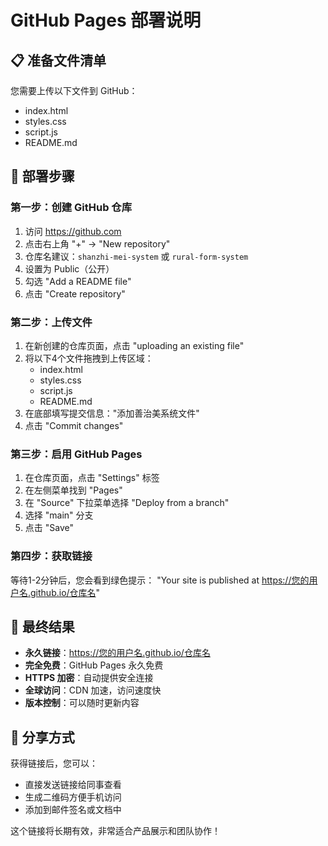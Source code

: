 # GitHub Pages 部署说明

## 📋 准备文件清单
您需要上传以下文件到 GitHub：
- index.html
- styles.css  
- script.js
- README.md

## 🚀 部署步骤

### 第一步：创建 GitHub 仓库
1. 访问 https://github.com
2. 点击右上角 "+" → "New repository"
3. 仓库名建议：`shanzhi-mei-system` 或 `rural-form-system`
4. 设置为 Public（公开）
5. 勾选 "Add a README file"
6. 点击 "Create repository"

### 第二步：上传文件
1. 在新创建的仓库页面，点击 "uploading an existing file"
2. 将以下4个文件拖拽到上传区域：
   - index.html
   - styles.css
   - script.js
   - README.md
3. 在底部填写提交信息："添加善治美系统文件"
4. 点击 "Commit changes"

### 第三步：启用 GitHub Pages
1. 在仓库页面，点击 "Settings" 标签
2. 在左侧菜单找到 "Pages"
3. 在 "Source" 下拉菜单选择 "Deploy from a branch"
4. 选择 "main" 分支
5. 点击 "Save"

### 第四步：获取链接
等待1-2分钟后，您会看到绿色提示：
"Your site is published at https://您的用户名.github.io/仓库名"

## 🎯 最终结果
- **永久链接**：https://您的用户名.github.io/仓库名
- **完全免费**：GitHub Pages 永久免费
- **HTTPS 加密**：自动提供安全连接
- **全球访问**：CDN 加速，访问速度快
- **版本控制**：可以随时更新内容

## 📱 分享方式
获得链接后，您可以：
- 直接发送链接给同事查看
- 生成二维码方便手机访问
- 添加到邮件签名或文档中

这个链接将长期有效，非常适合产品展示和团队协作！